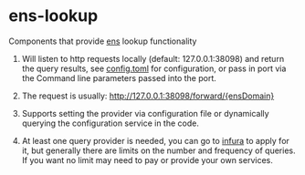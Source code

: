 # ens-lookup

Components that provide [ens](https://ens.domains/about/) lookup functionality

1. Will listen to http requests locally (default: 127.0.0.1:38098) and return the query results, see [config.toml](https://github.com/glen0125/ens-lookup/blob/main/config.toml) for configuration, or pass in port via the Command line parameters passed into the port.

2. The request is usually: http://127.0.0.1:38098/forward/{ensDomain}

3. Supports setting the provider via configuration file or dynamically querying the configuration service in the code.

4. At least one query provider is needed, you can go to [infura](https://docs.infura.io/networks/ethereum/how-to/secure-a-project/project-id) to apply for it, but generally there are limits on the number and frequency of queries. If you want no limit may need to pay or provide your own services.
